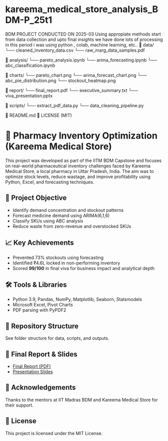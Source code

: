 # kareema_medical_store_analysis_BDM-P_25t1
BDM PROJECT CONDUCTED ON 2025-03 Using appropiate methods start from data collection and upto final insights we have done lots of processing in this period i was using python , colab, machine learning, etc..
📁 data/
   └── cleaned_inventory_data.csv
   └── raw_marg_data_samples.pdf

📁 analysis/
   └── pareto_analysis.ipynb
   └── arima_forecasting.ipynb
   └── abc_classification.ipynb

📁 charts/
   └── pareto_chart.png
   └── arima_forecast_chart.png
   └── abc_pie_distribution.png
   └── stockout_heatmap.png

📁 report/
   └── final_report.pdf
   └── executive_summary.txt
   └── viva_presentation.pptx

📁 scripts/
   └── extract_pdf_data.py
   └── data_cleaning_pipeline.py

📄 README.md
📄 LICENSE (MIT)



# 🧪 Pharmacy Inventory Optimization (Kareema Medical Store)

This project was developed as part of the IITM BDM Capstone and focuses on real-world pharmaceutical inventory challenges faced by Kareema Medical Store, a local pharmacy in Uttar Pradesh, India. The aim was to optimize stock levels, reduce wastage, and improve profitability using Python, Excel, and forecasting techniques.

## 🎯 Project Objective
- Identify demand concentration and stockout patterns
- Forecast medicine demand using ARIMA(6,1,6)
- Classify SKUs using ABC analysis
- Reduce waste from zero-revenue and overstocked SKUs

## 📈 Key Achievements
- Prevented 73% stockouts using forecasting
- Identified ₹4.6L locked in non-performing inventory
- Scored **99/100** in final viva for business impact and analytical depth

## 🛠️ Tools & Libraries
- Python 3.9, Pandas, NumPy, Matplotlib, Seaborn, Statsmodels
- Microsoft Excel, Pivot Charts
- PDF parsing with PyPDF2

## 📁 Repository Structure
See folder structure for data, scripts, and outputs.

## 📌 Final Report & Slides
- [Final Report (PDF)](./report/final_report.pdf)
- [Presentation Slides](./report/viva_presentation.pptx)

## 🤝 Acknowledgements
Thanks to the mentors at IIT Madras BDM and Kareema Medical Store for their support.

## 📜 License
This project is licensed under the MIT License.
